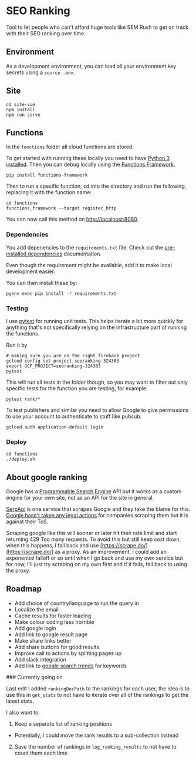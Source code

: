 # SEO Ranking

Tool to let people who can't afford huge tools like SEM Rush to get on track with their SEO ranking over time.

## Environment

As a development environment, you can load all your environment key secrets using a `source .env`.

## Site

```
cd site-vue
npm install
npm run serve
```

## Functions

In the `functions` folder all cloud functions are stored.

To get started with running these locally you need to have [Python 3 installed](https://opensource.com/article/19/5/python-3-default-mac). Then you can debug locally using the [Functions Framework](https://cloud.google.com/functions/docs/running/function-frameworks).

```shell
pip install functions-framework
```

Then to run a specific function, cd into the directory and run the following, replacing it with the function name:

```shell
cd functions
functions_framework --target register_http
```

You can now call this method on [http://localhost:8080](http://localhost:8080).


### Dependencies

You add depenencies to the `requirements.txt` file. Check out the [pre-installed dependencies](https://cloud.google.com/functions/docs/writing/specifying-dependencies-python) documentation.

Even though the requirement might be available, add it to make local development easier.

You can then install these by:

```shell
pyenv exec pip install -r requirements.txt
```

### Testing

I use [pytest](https://docs.pytest.org/) for running unit tests. This helps iterate a bit more quickly for anything that's not specifically relying on the infrastructure part of running the functions.

Run it by

```shell
# making sure you are on the right firebase project
gcloud config set project seoranking-324303
export GCP_PROJECT=seoranking-324303
pytest
```

This will run all tests in the folder though, so you may want to filter out only specific tests for the function you are testing, for example:

```shell
pytest rank/*
```

To test publishers and similar you need to allow Google to give permissions to use your account to authenticate to stuff like pubsub.

```shell
gcloud auth application-default login
```

### Deploy

```shell
cd functions
./deploy.sh
```

## About google ranking

Google has a [Programmable Search Engine](https://developers.google.com/custom-search/v1/introduction) API but it works as a custom engine for your own site, not as an API for the site in general.

[SerpApi](https://serpapi.com/) is one service that scrapes Google and they take the blame for this. [Google hasn't taken any legal actions](https://dataforseo.com/blog/is-scraping-google-serps-legal) for companies scraping them but it is against their ToS.

Scraping google like this will sooner or later hit their rate limit and start returning 429 Too many requests. To avoid this but still keep cost down, when this happens, I fall back and use [https://scrape.do/](https://scrape.do/) as a proxy. As an improvement, I could add an exponential falloff or so until when I go back and use my own service but for now, I'll just try scraping on my own first and if it fails, fall back to using the proxy.

## Roadmap

- Add choice of country/language to run the query in
- Localize the email
- Cache results for faster loading
- Make colour coding less horrible
- Add google login
- Add link to google result page
- Make share links better
- Add share buttons for good results
- Improve call to actions by splitting pages up
- Add slack integration
- Add link to [google search trends](https://trends.google.com/trends/explore) for keywords


### Currently going on

Last edit I added `rankingDocPath` to the rankings for each user, the idea is to use this in `get_stats` to not have to iterate over all of the rankings to get the latest stats.

I also want to:
1. Keep a separate list of ranking positions
  - Potentially, I could move the rank results to a sub-collection instead
2. Save the number of rankings in `log_ranking_results` to not have to count them each time
